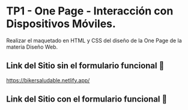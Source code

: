 # TP1 - One Page - Interacción con Dispositivos Móviles.

Realizar el maquetado en HTML y CSS del diseño de la One Page de la materia Diseño Web.

## Link del Sitio sin el formulario funcional 🚀

https://bikersaludable.netlify.app/

## Link del Sitio con el formulario funcional 🚀

